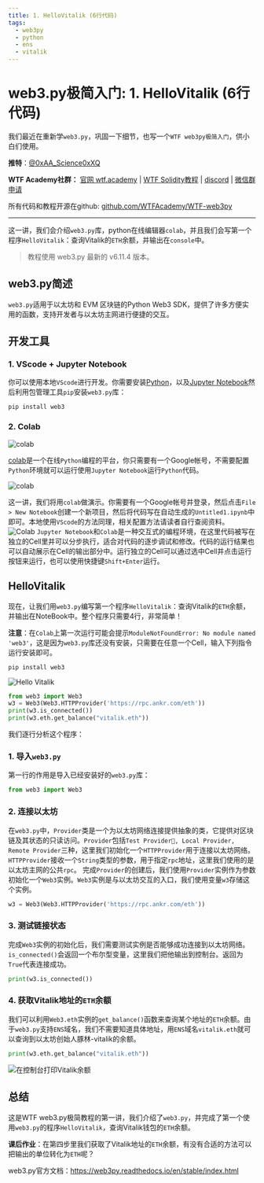 ```yaml
---
title: 1. HelloVitalik (6行代码)
tags:
  - web3py
  - python
  - ens
  - vitalik
---
```


# web3.py极简入门: 1. HelloVitalik (6行代码)

我们最近在重新学`web3.py`，巩固一下细节，也写一个`WTF web3py极简入门`，供小白们使用。

**推特**：[@0xAA_Science](https://twitter.com/0xAA_Science)[0xXQ](https://twitter.com/0xXQ1)


**WTF Academy社群：** [官网 wtf.academy](https://wtf.academy) | [WTF Solidity教程](https://github.com/AmazingAng/WTFSolidity) | [discord](https://discord.gg/5akcruXrsk) | [微信群申请](https://docs.google.com/forms/d/e/1FAIpQLSe4KGT8Sh6sJ7hedQRuIYirOoZK_85miz3dw7vA1-YjodgJ-A/viewform?usp=sf_link)

所有代码和教程开源在github: [github.com/WTFAcademy/WTF-web3py](https://github.com/WTFAcademy/WTF-web3py)

-----

这一讲，我们会介绍`web3.py`库，python在线编辑器`colab`，并且我们会写第一个程序`HelloVitalik`：查询Vitalik的`ETH`余额，并输出在`console`中。

> 教程使用 web3.py 最新的 v6.11.4 版本。

## web3.py简述

`web3.py`适用于以太坊和 EVM 区块链的Python Web3 SDK，提供了许多方便实用的函数，支持开发者与以太坊主网进行便捷的交互。

## 开发工具

### 1. VScode + Jupyter Notebook

你可以使用本地`VScode`进行开发。你需要安装[Python](https://www.python.org/downloads/)，以及[Jupyter Notebook]()然后利用包管理工具`pip`安装`web3.py`库：

```shell
pip install web3
```

### 2. Colab

![colab](./img/1-2.png)

[colab](https://colab.research.google.com/)是一个在线`Python`编程的平台，你只需要有一个Google帐号，不需要配置`Python`环境就可以运行使用`Jupyter Notebook`运行`Python`代码。

![colab](./img/1-3.png)

这一讲，我们将用`colab`做演示。你需要有一个Google帐号并登录，然后点击`File > New Notebook`创建一个新项目，然后将代码写在自动生成的`Untitled1.ipynb`中即可。本地使用`VScode`的方法同理，相关配置方法请读者自行查阅资料。
![Colab](./img/1-4.png)
`Jupyter Notebook`和`Colab`是一种交互式的编程环境，在这里代码被写在独立的Cell里并可以分步执行，适合对代码的逐步调试和修改。代码的运行结果也可以自动展示在Cell的输出部分中。运行独立的Cell可以通过选中Cell并点击运行按钮来运行，也可以使用快捷键`Shift+Enter`运行。


## HelloVitalik

现在，让我们用`web3.py`编写第一个程序`HelloVitalik`：查询Vitalik的`ETH`余额，并输出在NoteBook中。整个程序只需要4行，非常简单！

**注意**：在`Colab`上第一次运行可能会提示`ModuleNotFoundError: No module named 'web3'`，这是因为`web3.py`库还没有安装，只需要在任意一个Cell，输入下列指令运行安装即可。
```shell
pip install web3
```


![Hello Vitalik](./img/1-4.png)

```python
from web3 import Web3
w3 = Web3(Web3.HTTPProvider('https://rpc.ankr.com/eth'))
print(w3.is_connected())
print(w3.eth.get_balance("vitalik.eth"))
```

我们逐行分析这个程序：

### 1. 导入`web3.py`
第一行的作用是导入已经安装好的`web3.py`库：
```python
from web3 import Web3
```

### 2. 连接以太坊

在`web3.py`中，`Provider`类是一个为以太坊网络连接提供抽象的类，它提供对区块链及其状态的只读访问。`Provider`包括`Test Provider, Local Provider, Remote Provider`三种，这里我们初始化一个`HTTPProvider`用于连接以太坊网络。
`HTTPProvider`接收一个`String`类型的参数，用于指定`rpc`地址，这里我们使用的是以太坊主网的公共`rpc`。
完成`Provider`的创建后，我们使用`Provider`实例作为参数初始化一个`Web3`实例。`Web3`实例是与以太坊交互的入口，我们使用变量`w3`存储这个实例。


```python
w3 = Web3(Web3.HTTPProvider('https://rpc.ankr.com/eth'))
```

### 3. 测试链接状态

完成`Web3`实例的初始化后，我们需要测试实例是否能够成功连接到以太坊网络。`is_connected()`会返回一个布尔型变量，这里我们把他输出到控制台。返回为`True`代表连接成功。
```python
print(w3.is_connected())
```

### 4. 获取Vitalik地址的`ETH`余额

我们可以利用`Web3.eth`实例的`get_balance()`函数来查询某个地址的`ETH`余额。由于`web3.py`支持`ENS`域名，我们不需要知道具体地址，用`ENS`域名`vitalik.eth`就可以查询到以太坊创始人豚林-vitalik的余额。

```python
print(w3.eth.get_balance("vitalik.eth"))
```


![在控制台打印Vitalik余额](./img/1-5.png)


## 总结

这是WTF web3.py极简教程的第一讲，我们介绍了`web3.py`，并完成了第一个使用`web3.py`的程序`HelloVitalik`，查询Vitalik钱包的`ETH`余额。

**课后作业**：在第四步里我们获取了Vitalik地址的`ETH`余额，有没有合适的方法可以把输出的单位转化为`ETH`呢？

web3.py官方文档：https://web3py.readthedocs.io/en/stable/index.html
